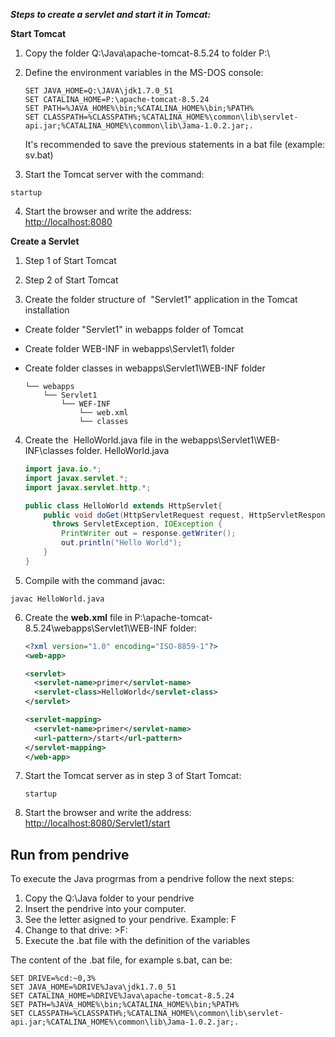 **_Steps to create a servlet and start it in Tomcat:_**

**Start Tomcat**

1. Copy the folder Q:\Java\apache-tomcat-8.5.24 to folder P:\

2. Define the environment variables in the MS-DOS console:

   ```batch  
   SET JAVA_HOME=Q:\JAVA\jdk1.7.0_51
   SET CATALINA_HOME=P:\apache-tomcat-8.5.24
   SET PATH=%JAVA_HOME%\bin;%CATALINA_HOME%\bin;%PATH%
   SET CLASSPATH=%CLASSPATH%;%CATALINA_HOME%\common\lib\servlet-api.jar;%CATALINA_HOME%\common\lib\Jama-1.0.2.jar;.
   ```  
   It's recommended to save the previous statements in a bat file (example: sv.bat) 
    
3. Start the Tomcat server with the command:
```
startup
```

4. Start the browser and write the address:  
[http://localhost:8080](http://localhost:8080)  

**Create a Servlet**

1. Step 1 of Start Tomcat  

2. Step 2 of Start Tomcat  

3. Create the folder structure of  "Servlet1" application in the Tomcat installation  
- Create folder "Servlet1" in webapps folder of Tomcat  
- Create folder WEB-INF in webapps\Servlet1\ folder  
- Create folder classes in webapps\Servlet1\WEB-INF folder  

   ```
   └── webapps
       └── Servlet1
           └── WEF-INF
               └── web.xml
               └── classes
   ```

4. Create the  HelloWorld.java file in the webapps\Servlet1\WEB-INF\classes folder.
HelloWorld.java

   ```java
   import java.io.*;
   import javax.servlet.*;
   import javax.servlet.http.*;

   public class HelloWorld extends HttpServlet{
       public void doGet(HttpServletRequest request, HttpServletResponse response)
         throws ServletException, IOException {
           PrintWriter out = response.getWriter();
           out.println("Hello World");
       }
   }
   ```  

5. Compile with the command javac:  
```
javac HelloWorld.java
```  

6. Create the **web.xml** file in P:\apache-tomcat-8.5.24\webapps\Servlet1\WEB-INF folder:  

   ```xml
   <?xml version="1.0" encoding="ISO-8859-1"?>
   <web-app>

   <servlet>
     <servlet-name>primer</servlet-name>
     <servlet-class>HelloWorld</servlet-class>
   </servlet>

   <servlet-mapping>
     <servlet-name>primer</servlet-name>
     <url-pattern>/start</url-pattern>
   </servlet-mapping>
   </web-app>
   ```

7. Start the Tomcat server as in step 3 of Start Tomcat:  

   ```
   startup
   ```

8. Start the browser and write the address:  
[http://localhost:8080/Servlet1/start](http://localhost:8080/Servlet1/start)

## Run from pendrive 
To execute the Java progrmas from a pendrive follow the next steps:
1. Copy the Q:\Java folder to your pendrive
2. Insert the pendrive into your computer.
3. See the letter asigned to your pendrive. Example: F
4. Change to that drive: >F:
5. Execute the .bat file with the definition of the variables

The content of the .bat file, for example s.bat, can be:  

```
SET DRIVE=%cd:~0,3%
SET JAVA_HOME=%DRIVE%Java\jdk1.7.0_51
SET CATALINA_HOME=%DRIVE%Java\apache-tomcat-8.5.24
SET PATH=%JAVA_HOME%\bin;%CATALINA_HOME%\bin;%PATH%
SET CLASSPATH=%CLASSPATH%;%CATALINA_HOME%\common\lib\servlet-api.jar;%CATALINA_HOME%\common\lib\Jama-1.0.2.jar;.
```
